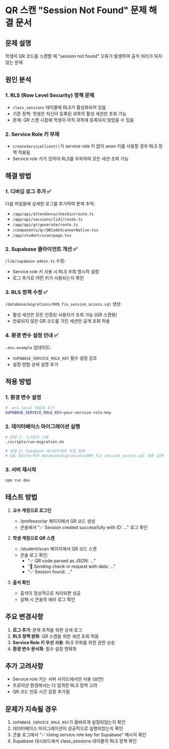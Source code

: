 # QR 스캔 "Session Not Found" 문제 해결 문서

## 문제 설명
학생이 QR 코드를 스캔할 때 "session not found" 오류가 발생하여 출석 처리가 되지 않는 문제

## 원인 분석

### 1. RLS (Row Level Security) 정책 문제
- `class_sessions` 테이블에 RLS가 활성화되어 있음
- 기존 정책: 학생은 자신이 등록된 과목의 활성 세션만 조회 가능
- 문제: QR 스캔 시점에 학생이 아직 과목에 등록되지 않았을 수 있음

### 2. Service Role 키 부재
- `createServiceClient()`가 service role 키 없이 anon 키를 사용할 경우 RLS 정책 적용됨
- Service role 키가 있어야 RLS를 우회하여 모든 세션 조회 가능

## 해결 방법

### 1. 디버깅 로그 추가 ✅
다음 파일들에 상세한 로그를 추가하여 문제 추적:
- `/app/api/attendance/checkin/route.ts`
- `/app/api/sessions/[id]/route.ts`
- `/app/api/qr/generate/route.ts`
- `/components/qr/QRCodeScannerNative.tsx`
- `/app/student/scan/page.tsx`

### 2. Supabase 클라이언트 개선 ✅
`/lib/supabase-admin.ts` 수정:
- Service role 키 사용 시 RLS 우회 명시적 설정
- 로그 추가로 어떤 키가 사용되는지 확인

### 3. RLS 정책 수정 ✅
`/database/migrations/009_fix_session_access.sql` 생성:
- 활성 세션은 모든 인증된 사용자가 조회 가능 (QR 스캔용)
- 만료되지 않은 QR 코드를 가진 세션만 공개 조회 허용

### 4. 환경 변수 설정 안내 ✅
`.env.example` 업데이트:
- `SUPABASE_SERVICE_ROLE_KEY` 필수 설정 강조
- 설정 방법 상세 설명 추가

## 적용 방법

### 1. 환경 변수 설정
```bash
# .env.local 파일에 추가
SUPABASE_SERVICE_ROLE_KEY=your-service-role-key
```

### 2. 데이터베이스 마이그레이션 실행
```bash
# 방법 1: 스크립트 사용
./scripts/run-migration.sh

# 방법 2: Supabase 대시보드에서 직접 실행
# SQL Editor에서 database/migrations/009_fix_session_access.sql 내용 실행
```

### 3. 서버 재시작
```bash
npm run dev
```

## 테스트 방법

1. **교수 계정으로 로그인**
   - /professor/qr 페이지에서 QR 코드 생성
   - 콘솔에서 "✅ Session created successfully with ID: ..." 로그 확인

2. **학생 계정으로 QR 스캔**
   - /student/scan 페이지에서 QR 코드 스캔
   - 콘솔 로그 확인:
     - "✅ QR code parsed as JSON: ..."
     - "📍 Sending check-in request with data: ..."
     - "✅ Session found: ..."

3. **출석 확인**
   - 출석이 정상적으로 처리되면 성공
   - 실패 시 콘솔의 에러 로그 확인

## 주요 변경사항

1. **로그 추가**: 문제 추적을 위한 상세 로그
2. **RLS 정책 완화**: QR 스캔을 위한 세션 조회 허용
3. **Service Role 키 우선 사용**: RLS 우회를 위한 권한 상승
4. **환경 변수 문서화**: 필수 설정 명확화

## 추가 고려사항

- Service role 키는 서버 사이드에서만 사용 (보안)
- 프로덕션 환경에서는 더 엄격한 RLS 정책 고려
- QR 코드 만료 시간 검증 추가됨

## 문제가 지속될 경우

1. `SUPABASE_SERVICE_ROLE_KEY`가 올바르게 설정되었는지 확인
2. 데이터베이스 마이그레이션이 성공적으로 실행되었는지 확인
3. 콘솔 로그에서 "✅ Using service role key for Supabase" 메시지 확인
4. Supabase 대시보드에서 class_sessions 테이블의 RLS 정책 확인